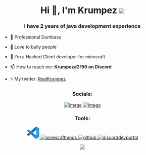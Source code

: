 <h1 align="center">Hi 👋, I'm Krumpez <img height="40" src="https://emoji.gg/assets/emoji/7089-jeb.gif"></h1>
<h3 align="center">I have 2 years of java development experience</h3>

- 🔭 Professional Dumbass

- 🌱 Love to bully people

- 👯 I'm a Hacked Client developer for minecraft</a>

- 📫 How to reach me: **Krumpez#2150 on Discord**

- ⚡ My twitter: <a href="https://twitter.com/RealKrumpez">RealKrumpez</a>

<h3 align="center">Socials:</h3>
<div align="center">

[![image](https://img.shields.io/badge/YouTube-ff0000?style=for-the-badge&logo=YouTube&logoColor=white)](https://www.youtube.com/c/Krumpez)
[![image](https://img.shields.io/badge/Twitter-1DA1F2?style=for-the-badge&logo=Twitter&logoColor=white)](https://twitter.com/RealKrumpez)
  
</div>

<h3 align="center">Tools:</h3>

<p align="center"> 
  <a href="https://code.visualstudio.com" target="_blank"> 
    <img src="https://raw.githubusercontent.com/devicons/devicon/00f02ef57fb7601fd1ddcc2fe6fe670fef3ae3e4/icons/vscode/vscode-original.svg" alt="vscode" width="40" height="40"/> 
  </a> 
  <a href="https://mcreator.net" target="_blank"> 
    <img src="https://lutris.net/media/games/icons/minecraft-launcher_5zwVHLz.png" alt="minecraftmods" width="40" height="40"/> 
  </a>  
  <a href="https://github.com" target="_blank"> 
    <img src="https://pngimg.com/uploads/github/github_PNG40.png" alt="github" width="40" height="40"/> 
  </a> 
  <a href="https://discord.dev" target="_blank"> 
    <img src="https://logodownload.org/wp-content/uploads/2017/11/discord-logo-4-1.png" alt="discorddevportal" width="40" height="40"/> 
  </a> 

<p align= "center">
  <img height= "150" src="https://github-readme-stats.vercel.app/api?username=krumpezz&show_icons=true&theme=tokyonight" />
</p>
